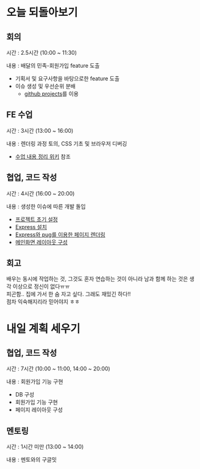 # 오늘 되돌아보기

## 회의 

시간 : 2.5시간 (10:00 ~ 11:30)

내용 : 배달의 민족-회원가입 feature 도출
 - 기획서 및 요구사항을 바탕으로한 feature 도출
 - 이슈 생성 및 우선순위 분배
   - [github projects](https://github.com/woowa-techcamp-2021/baemin-8/projects/1)를 이용

## FE 수업

시간 : 3시간 (13:00 ~ 16:00)

내용 : 렌더링 과정 토의, CSS 기초 및 브라우저 디버깅
 - [수업 내용 정리 위키](https://github.com/hwookim/daily-time-plan/wiki/0706-FE-%EC%88%98%EC%97%85) 참조

## 협업, 코드 작성

시간 : 4시간 (16:00 ~ 20:00)

내용 : 생성한 이슈에 따른 개발 돌입
 - [프로젝트 초기 설정](https://github.com/woowa-techcamp-2021/baemin-8/issues/14)
 - [Express 설치](https://github.com/woowa-techcamp-2021/baemin-8/issues/8)
 - [Express와 pug를 이용한 페이지 렌더링](https://github.com/woowa-techcamp-2021/baemin-8/issues/9)
 - [메인화면 레이아웃 구성](https://github.com/woowa-techcamp-2021/baemin-8/issues/3)

## 회고

배우는 동시에 작업하는 것, 그것도 혼자 연습하는 것이 아니라 남과 함께 하는 것은 생각 이상으로 정신이 없다ㅠㅠ  
피곤함.. 집에 가서 한 숨 자고 싶다. 
그래도 재밌긴 하다!!   
점차 익숙해지리라 믿어야지 ㅎㅎ


# 내일 계획 세우기

## 협업, 코드 작성

시간 : 7시간 (10:00 ~ 11:00, 14:00 ~ 20:00)

내용 : 회원가입 기능 구현
 - DB 구성
 - 회원가입 기능 구현
 - 페이지 레이아웃 구성

 ## 멘토링

 시간 : 1시간 미만 (13:00 ~ 14:00)

 내용 : 멘토와의 구글밋
